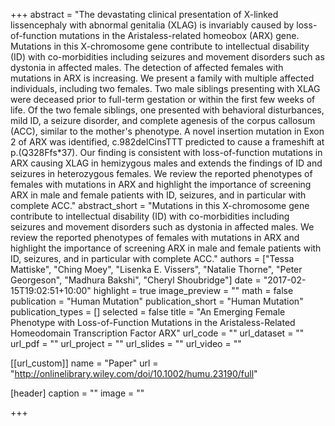 +++
abstract = "The devastating clinical presentation of X-linked lissencephaly with abnormal genitalia (XLAG) is invariably caused by loss-of-function mutations in the Aristaless-related homeobox (ARX) gene. Mutations in this X-chromosome gene contribute to intellectual disability (ID) with co-morbidities including seizures and movement disorders such as dystonia in affected males. The detection of affected females with mutations in ARX is increasing. We present a family with multiple affected individuals, including two females. Two male siblings presenting with XLAG were deceased prior to full-term gestation or within the first few weeks of life. Of the two female siblings, one presented with behavioral disturbances, mild ID, a seizure disorder, and complete agenesis of the corpus callosum (ACC), similar to the mother's phenotype. A novel insertion mutation in Exon 2 of ARX was identified, c.982delCinsTTT predicted to cause a frameshift at p.(Q328Ffs*37). Our finding is consistent with loss-of-function mutations in ARX causing XLAG in hemizygous males and extends the findings of ID and seizures in heterozygous females. We review the reported phenotypes of females with mutations in ARX and highlight the importance of screening ARX in male and female patients with ID, seizures, and in particular with complete ACC."
abstract_short = "Mutations in this X-chromosome gene contribute to intellectual disability (ID) with co-morbidities including seizures and movement disorders such as dystonia in affected males. We review the reported phenotypes of females with mutations in ARX and highlight the importance of screening ARX in male and female patients with ID, seizures, and in particular with complete ACC."
authors = ["Tessa Mattiske", "Ching Moey", "Lisenka E. Vissers", "Natalie Thorne", "Peter Georgeson", "Madhura Bakshi", "Cheryl Shoubridge"]
date = "2017-02-15T19:02:51+10:00"
highlight = true
image_preview = ""
math = false
publication = "Human Mutation"
publication_short = "Human Mutation"
publication_types = []
selected = false
title = "An Emerging Female Phenotype with Loss-of-Function Mutations in the Aristaless-Related Homeodomain Transcription Factor ARX"
url_code = ""
url_dataset = ""
url_pdf = ""
url_project = ""
url_slides = ""
url_video = ""


[[url_custom]]
name = "Paper"
url = "http://onlinelibrary.wiley.com/doi/10.1002/humu.23190/full"

[header]
  caption = ""
  image = ""

+++

